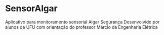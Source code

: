 # SensorAlgar
Aplicativo para monitoramento sensorial Algar Segurança
Desenvolvido por alunos da UFU com orientação do professor Márcio da Engenharia Elétrica
